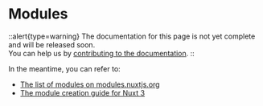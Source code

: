 # Modules

::alert{type=warning}
The documentation for this page is not yet complete and will be released soon.<br>
You can help us by [contributing to the documentation](/community/contribution#documentation-guide).
::

In the meantime, you can refer to:

- [The list of modules on modules.nuxtjs.org](https://modules.nuxtjs.org/)
- [The module creation guide for Nuxt 3](guide/going-further/modules)
